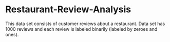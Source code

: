 # Restaurant-Review-Analysis
This data set consists of customer reviews about a restaurant. Data set has 1000 reviews and each review is labeled binarily (labeled by zeroes and ones).
